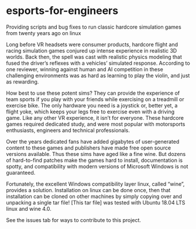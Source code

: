 # esports-for-engineers
Providing scripts and bug fixes to run classic hardcore simulation games from twenty years ago on linux

Long before VR headsets were consumer products, hardcore flight and racing simulation games conjured up intense experience in realistic 3D worlds.  Back then, the spell was cast with realistic physics modeling that fused the driver’s reflexes with a vehicles’ simulated response.  According to one reviewer, winning against human and AI competition in these challenging environments was as hard as learning to play the violin, and just as rewarding.

How best to use these potent sims?  They can provide the experience of team sports if you play with your friends while exercising on a treadmill or exercise bike.  The only hardware you need is a joystick or, better yet, a flight yoke, which keeps your legs free to exercise even with a driving game.  Like any other VR experience, it isn’t for everyone.  These hardcore games required dedicated study, and were most popular with motorsports enthusiasts, engineers and technical professionals.

Over the years dedicated fans have added gigabytes of user-generated content to these games and publishers have made free open source versions available. Thus these sims have aged like a fine wine.  But dozens of hard-to-find patches make the games hard to install, documentation is spotty, and compatibility with modern versions of Microsoft Windows is not guaranteed.  

Fortunately, the excellent Windows compatibility layer linux, called “wine”, provides a solution.  Installation on linux can be done once, then that installation can be cloned on other machines by simply copying over and unpacking a single tar file!  [This tar file] was tested with Ubuntu 18.04 LTS linux and wine 4.0.

See the issues tab for ways to contribute to this project.
